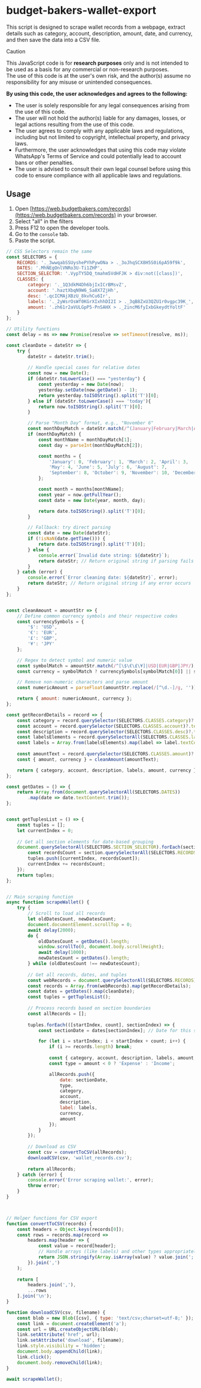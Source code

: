 # budget-bakers-wallet-export
This script is designed to scrape wallet records from a webpage, extract details such as category, account, description, amount, date, and currency, and then save the data into a CSV file.

> [!CAUTION] 
> This JavaScript code is for **research purposes** only and is not intended to be used as a basis for any commercial or non-research purposes.  
> The use of this code is at the user's own risk, and the author(s) assume no responsibility for any misuse or unintended consequences.  
>
> **By using this code, the user acknowledges and agrees to the following:**
> 
> - The user is solely responsible for any legal consequences arising from the use of this code.  
> - The user will not hold the author(s) liable for any damages, losses, or legal actions resulting from the use of this code.  
> - The user agrees to comply with any applicable laws and regulations, including but not limited to copyright, intellectual property, and privacy laws.  
> - Furthermore, the user acknowledges that using this code may violate WhatsApp's Terms of Service and could potentially lead to account bans or other penalties.  
> - The user is advised to consult their own legal counsel before using this code to ensure compliance with all applicable laws and regulations.  
## Usage
1. Open [https://web.budgetbakers.com/records](https://web.budgetbakers.com/records) in your browser.
2. Select "all" in the filters
3. Press F12 to open the developer tools.
4. Go to the `console` tab.
5. Paste the script.
```js
// CSS Selectors remain the same
const SELECTORS = {
    RECORDS: '._3wwqabSSUyshePYhPywONa > ._3oJhqSCX8H5S0i6pA59f9k',
    DATES: '.MhNEgOnlVNRo3U-Ti1ZHP',
    SECTION_SELECTOR: '.VypTY5DQ_tmahm5VdHFJK > div:not([class])',
    CLASSES: {
        category: '._1Q3dkM4Dh6bjIxICrBMsvZ',
        account: '.haztXbqN9W6_Sa8X7ZjHh',
        desc: '.qcICMAjXBzU_8kvhCu6Ir',
        labels: '._2yWsrOsWf0KGrXIxhhDI2I > ._3qB8ZxU3QZU1r0vgpc39K_',
        amount: '.zh61r2aVULGpP5-PnSAHX > ._2incM6fyIxbGkeydtYoltF'
    }
};

// Utility functions
const delay = ms => new Promise(resolve => setTimeout(resolve, ms));

const cleanDate = dateStr => {
    try {
        dateStr = dateStr.trim();
        
        // Handle special cases for relative dates
        const now = new Date();
        if (dateStr.toLowerCase() === "yesterday") {
            const yesterday = new Date(now);
            yesterday.setDate(now.getDate() - 1);
            return yesterday.toISOString().split('T')[0];
        } else if (dateStr.toLowerCase() === 'today'){
            return now.toISOString().split('T')[0];
        }

        // Parse "Month Day" format, e.g., "November 6"
        const monthDayMatch = dateStr.match(/^(January|February|March|April|May|June|July|August|September|October|November|December) (\d{1,2})$/);
        if (monthDayMatch) {
            const monthName = monthDayMatch[1];
            const day = parseInt(monthDayMatch[2]);

            const months = {
                'January': 0, 'February': 1, 'March': 2, 'April': 3,
                'May': 4, 'June': 5, 'July': 6, 'August': 7,
                'September': 8, 'October': 9, 'November': 10, 'December': 11
            };

            const month = months[monthName];
            const year = now.getFullYear();
            const date = new Date(year, month, day);

            return date.toISOString().split('T')[0];
        }

        // Fallback: try direct parsing
        const date = new Date(dateStr);
        if (!isNaN(date.getTime())) {
            return date.toISOString().split('T')[0];
        } else {
            console.error(`Invalid date string: ${dateStr}`);
            return dateStr; // Return original string if parsing fails
        }
    } catch (error) {
        console.error(`Error cleaning date: ${dateStr}`, error);
        return dateStr; // Return original string if any error occurs
    }
};


const cleanAmount = amountStr => {
    // Define common currency symbols and their respective codes
    const currencySymbols = {
        '$': 'USD',
        '€': 'EUR',
        '£': 'GBP',
        '¥': 'JPY'
    };

    // Regex to detect symbol and numeric value
    const symbolMatch = amountStr.match(/^[\$\€\£\¥]|USD|EUR|GBP|JPY/);
    const currency = symbolMatch ? currencySymbols[symbolMatch[0]] || symbolMatch[0] : 'USD'; // Default to USD if not detected

    // Remove non-numeric characters and parse amount
    const numericAmount = parseFloat(amountStr.replace(/[^\d.-]/g, ''));

    return { amount: numericAmount, currency };
};

const getRecordDetails = record => {
    const category = record.querySelector(SELECTORS.CLASSES.category)?.textContent.trim() || '';
    const account = record.querySelector(SELECTORS.CLASSES.account)?.textContent.trim() || '';
    const description = record.querySelector(SELECTORS.CLASSES.desc)?.textContent.trim() || '';
    const labelsElements = record.querySelectorAll(SELECTORS.CLASSES.labels);
    const labels = Array.from(labelsElements).map(label => label.textContent.trim());
    
    const amountText = record.querySelector(SELECTORS.CLASSES.amount)?.textContent.trim();
    const { amount, currency } = cleanAmount(amountText);

    return { category, account, description, labels, amount, currency };
};

const getDates = () => {
    return Array.from(document.querySelectorAll(SELECTORS.DATES))
        .map(date => date.textContent.trim());
};


const getTuplesList = () => {
    const tuples = [];
    let currentIndex = 0;
    
    // Get all section elements for date-based grouping
    document.querySelectorAll(SELECTORS.SECTION_SELECTOR).forEach(section => {
        const recordsCount = section.querySelectorAll(SELECTORS.RECORDS).length;
        tuples.push([currentIndex, recordsCount]);
        currentIndex += recordsCount;
    });
    return tuples;
};


// Main scraping function
async function scrapeWallet() {
    try {
        // Scroll to load all records
        let oldDatesCount, newDatesCount;
        document.documentElement.scrollTop = 0;
        await delay(2000);
        do {
            oldDatesCount = getDates().length;
            window.scrollTo(0, document.body.scrollHeight);
            await delay(1000);
            newDatesCount = getDates().length;
        } while (oldDatesCount !== newDatesCount);
        
        // Get all records, dates, and tuples
        const webRecords = document.querySelectorAll(SELECTORS.RECORDS);
        const records = Array.from(webRecords).map(getRecordDetails);
        const dates = getDates().map(cleanDate);
        const tuples = getTuplesList();
        
        // Process records based on section boundaries
        const allRecords = [];
        
        tuples.forEach(([startIndex, count], sectionIndex) => {
            const sectionDate = dates[sectionIndex]; // Date for this section

            for (let i = startIndex; i < startIndex + count; i++) {
                if (i >= records.length) break;
                
                const { category, account, description, labels, amount, currency } = records[i];
                const type = amount < 0 ? 'Expense' : 'Income';

                allRecords.push({
                    date: sectionDate,
                    type,
                    category,
                    account,
                    description,
                    label: labels,
                    currency,
                    amount
                });
            }
        });
        
        // Download as CSV
        const csv = convertToCSV(allRecords);
        downloadCSV(csv, 'wallet_records.csv');
        
        return allRecords;
    } catch (error) {
        console.error('Error scraping wallet:', error);
        throw error;
    }
}



// Helper functions for CSV export
function convertToCSV(records) {
    const headers = Object.keys(records[0]);
    const rows = records.map(record => 
        headers.map(header => {
            const value = record[header];
            // Handle arrays (like labels) and other types appropriately
            return JSON.stringify(Array.isArray(value) ? value.join(';') : value);
        }).join(',')
    );
    
    return [
        headers.join(','),
        ...rows
    ].join('\n');
}

function downloadCSV(csv, filename) {
    const blob = new Blob([csv], { type: 'text/csv;charset=utf-8;' });
    const link = document.createElement('a');
    const url = URL.createObjectURL(blob);
    link.setAttribute('href', url);
    link.setAttribute('download', filename);
    link.style.visibility = 'hidden';
    document.body.appendChild(link);
    link.click();
    document.body.removeChild(link);
}

await scrapeWallet();
```
